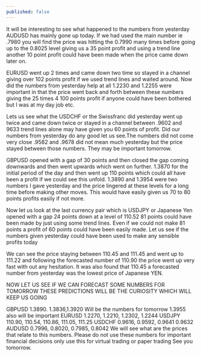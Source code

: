 ```yaml
---
published: false
---
```

It will be interesting to see what happened to the numbers from yesterday AUDUSD has mainly gone up today.
If we had used the main number ie .7980 you will find the price was hitting the 0.7990 many times before going up to the 
0.8025 level giving us a 35 point profit and using a trend line another 10 point profit could have been made when the price came down later on.

EURUSD went up 2 times and came down two time so stayed in a channel giving over 102 points profit if we used trend lines and waited around.
Now did the numbers from yesterday help at all 1.2230 and 1.2255 were important in that the price went back and forth between these numbers 
giving the 25 times 4 100 points profit if anyone could have been bothered but I was at my day job etc.

Lets us see what the USDCHF or the Swissfranc did yesterday went up twice and came down twice or stayed in a channel
between .9602 and 9633 trend lines alone may have given you 60 points of profit. Did our numbers 
from yesterday do any good let us see.The numbers did not come very close .9582 and .9678 did not mean much yesterday but the price stayed between those numbers.
They may be important tomorrow.

GBPUSD opened with a gap of 30 points and then closed the gap coming downwards and then went upwards which went on further.
1.3870 for the initial period of the day and then went up 110 points which could all have been a profit if we could see this unfold.
1.3890 and 1.3954 were two numbers I gave yesterday and the price lingered at these levels for a long time before making other moves.
This would have easily given us 70 to 80 points profits easily if not more.

Now let us look at the last currency pair which is  USDJPY or Japanese Yen opened with a gap 24 points down at a level of 110.52
81 points could have been made by just using some trend lines. Even if we could not make 81 points 
a profit of 60 points could have been easily made.
Let us see if the numbers given yesterday could have been used to make any sensible profits  today

We can see the price staying between 110.45 and 111.45 and went up to 111.22 and following the forecasted number of 110.90
the price went up very fast with out any hesitation. It was also found that 110.45 a forecasted number from yesterday was 
the lowest price of Japanese YEN.

NOW LET US SEE IF WE CAN FORECAST SOME NUMBERS FOR TOMORROW THESE PREDICTIONS WILL BE THE CURIOSITY WHICH WILL KEEP US GOING

GBPUSD
1.3890. 1.3836,1.3920 Will be the numbers for tomorrow 1.3955 also will be important
EURUSD
1.2270, 1.2210, 1.2302, 1.2244
USDJPY
110.90, 110.54, 110.86, 111.05, 111.25
USDCHF
0.9616, 0.9592, 0.9641 0.9632
AUDUSD 
0.7996, 0.8020, 0.7985, 0.8042
We will see what are the prices that relate to this numbers. 
Please do not use these numbers for important financial decisions only use this for virtual trading or paper trading
See you tomorrow.
